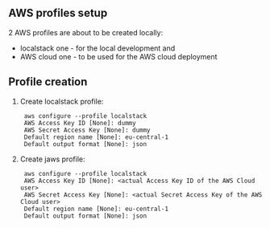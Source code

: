AWS profiles setup
---------

2 AWS profiles are about to be created locally:

* localstack one - for the local development and
* AWS cloud one - to be used for the AWS cloud deployment

Profile creation
---------

1. Create localstack profile:

        aws configure --profile localstack
        AWS Access Key ID [None]: dummy
        AWS Secret Access Key [None]: dummy
        Default region name [None]: eu-central-1
        Default output format [None]: json

1. Create jaws profile:

        aws configure --profile localstack
        AWS Access Key ID [None]: <actual Access Key ID of the AWS Cloud user>
        AWS Secret Access Key [None]: <actual Secret Access Key of the AWS Cloud user>
        Default region name [None]: eu-central-1
        Default output format [None]: json
